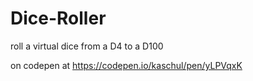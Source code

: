 # Dice-Roller
 roll a virtual dice from a D4 to a D100
 
 on codepen at https://codepen.io/kaschul/pen/yLPVqxK

